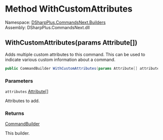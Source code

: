 # Method WithCustomAttributes

Namespace: [DSharpPlus.CommandsNext.Builders](DSharpPlus.CommandsNext.Builders.md)  
Assembly: DSharpPlus.CommandsNext.dll

## <a id="DSharpPlus_CommandsNext_Builders_CommandBuilder_WithCustomAttributes_System_Attribute___"></a>WithCustomAttributes\(params Attribute\[\]\)

Adds multiple custom attributes to this command. This can be used to indicate various custom information about a command.

```csharp
public CommandBuilder WithCustomAttributes(params Attribute[] attributes)
```

### Parameters

`attributes` [Attribute](https://learn.microsoft.com/dotnet/api/system.attribute)\[\]

Attributes to add.

### Returns

[CommandBuilder](DSharpPlus.CommandsNext.Builders.CommandBuilder.md)

This builder.

